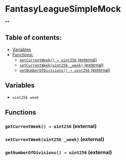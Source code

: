 # FantasyLeagueSimpleMock
**


## Table of contents:
- [Variables](#variables)
- [Functions:](#functions)
  - [`getCurrentWeek() → uint256` (external) ](#fantasyleaguesimplemock-getcurrentweek--)
  - [`setCurrentWeek(uint256 _week)` (external) ](#fantasyleaguesimplemock-setcurrentweek-uint256-)
  - [`getNumberOfDivisions() → uint256` (external) ](#fantasyleaguesimplemock-getnumberofdivisions--)

## Variables <a name="variables"></a>
- `uint256 week`

## Functions <a name="functions"></a>

### `getCurrentWeek() → uint256` (external) <a name="fantasyleaguesimplemock-getcurrentweek--"></a>


### `setCurrentWeek(uint256 _week)` (external) <a name="fantasyleaguesimplemock-setcurrentweek-uint256-"></a>


### `getNumberOfDivisions() → uint256` (external) <a name="fantasyleaguesimplemock-getnumberofdivisions--"></a>

